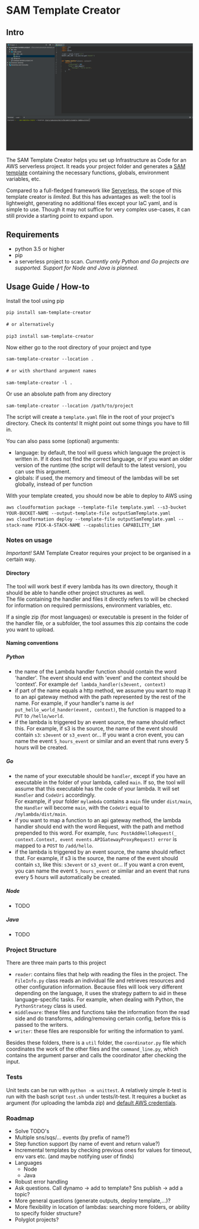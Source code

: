 # SAM Template Creator

## Intro

![Alt Text](https://github.com/VanOvermeire/sam-template-creator/blob/master/template_creator_demo.gif)

The SAM Template Creator helps you set up Infrastructure as Code for an AWS serverless project.
It reads your project folder and generates a [SAM template][1] containing the necessary functions, globals, environment variables, etc.

Compared to a full-fledged framework like [Serverless][2], the scope of this template creator is *limited*. But this has advantages as well:
the tool is lightweight, generating no additional files except your IaC yaml, and is simple to use. Though it may not suffice for very complex
use-cases, it can still provide a starting point to expand upon.

[1]: https://github.com/awslabs/serverless-application-model/blob/master/versions/2016-10-31.md
[2]: https://serverless.com/

## Requirements

- python 3.5 or higher
- pip
- a serverless project to scan. *Currently only Python and Go projects are supported. Support for Node and Java is planned.*

## Usage Guide / How-to

Install the tool using pip

```
pip install sam-template-creator

# or alternatively

pip3 install sam-template-creator
```

Now either go to the root directory of your project and type

```
sam-template-creator --location .

# or with shorthand argument names

sam-template-creator -l .
```

Or use an absolute path from any directory  

`sam-template-creator --location /path/to/project`

The script will create a `template.yaml` file in the root of your project's directory. Check its contents! It might point out some things you have to fill in.

You can also pass some (optional) arguments:

- language: by default, the tool will guess which language the project is written in. If it does not find the correct language, or if you want an older version of
the runtime (the script will default to the latest version), you can use this argument.
- globals: if used, the memory and timeout of the lambdas will be set globally, instead of per function

With your template created, you should now be able to deploy to AWS using

```
aws cloudformation package --template-file template.yaml --s3-bucket YOUR-BUCKET-NAME --output-template-file outputSamTemplate.yaml
aws cloudformation deploy --template-file outputSamTemplate.yaml --stack-name PICK-A-STACK-NAME --capabilities CAPABILITY_IAM
```

### Notes on usage

*Important!* SAM Template Creator requires your project to be organised in a certain way.

#### Directory

The tool will work best if every lambda has its own directory, though it should be able to handle other project structures as well.  
The file containing the handler and files it directly refers to will be checked for information on required permissions, environment variables, etc. 

If a single zip (for most languages) or executable is present in the folder of the handler file, or a subfolder, the tool assumes this zip contains the code you want to upload.

#### Naming conventions

##### Python

- the name of the Lambda handler function should contain the word 'handler'. The event should end with 'event' and the context should be 'context'. 
For example `def lambda_handler(s3event, context)`
- if part of the name equals a http method, we assume you want to map it to an api gateway method with the path represented by the rest of the name. 
For example, if your handler's name is `def put_hello_world_hander(event, context)`, the function is mapped to a `PUT` to `/hello/world`.
- if the lambda is triggered by an event source, the name should reflect this. 
For example, if s3 is the source, the name of the event should contain `s3`: `s3event` or `s3_event` or...
If you want a cron event, you can name the event `5_hours_event` or similar and an event that runs every 5 hours will be created.

##### Go

- the name of your executable should be `handler`, except if you have an executable in the folder of your lambda, called `main`. If so, the tool will assume that this
executable has the code of your lambda. It will set `Handler` and `CodeUri` accordingly.  
For example, if your folder `mylambda` contains a `main` file under `dist/main`, the `Handler` will become `main`, with the `CodeUri` equal to `/mylambda/dist/main`. 
- if you want to map a function to an api gateway method, the lambda handler should end with the word Request, with the path and method prepended to this word.
For example, `func PostAddHelloRequest(_ context.Context, event events.APIGatewayProxyRequest) error` is mapped to a `POST` to `/add/hello`.
- if the lambda is triggered by an event source, the name should reflect that. 
For example, if s3 is the source, the name of the event should contain `s3`, like this: `s3event` or `s3_event` or...
If you want a cron event, you can name the event `5_hours_event` or similar and an event that runs every 5 hours will automatically be created.

##### Node

- TODO

##### Java

- TODO

### Project Structure

There are three main parts to this project
- `reader`: contains files that help with reading the files in the project. The `FileInfo.py` class reads an individual file and retrieves
resources and other configuration information. Because files will look very different depending on the language, it uses the strategy pattern
to aid in these language-specific tasks. For example, when dealing with Python, the `PythonStrategy` class is used.
- `middleware`: these files and functions take the information from the read side and do transforms, adding/removing certain config, before this is
passed to the writers.
- `writer`: these files are responsible for writing the information to yaml.

Besides these folders, there is a `util` folder, the `coordinator.py` file which coordinates the work of the other files and the `command_line.py`,
which contains the argument parser and calls the coordinator after checking the input.

### Tests

Unit tests can be run with `python -m unittest`. A relatively simple it-test is run with the bash script `test.sh` under tests/it-test.
It requires a bucket as argument (for uploading the lambda zip) and [default AWS credentials][3].

[3]: https://docs.aws.amazon.com/polly/latest/dg/setup-aws-cli.html

### Roadmap

* Solve TODO's
* Multiple sns/sqs/... events (by prefix of name?)
* Step function support (by name of event and return value?)
* Incremental templates by checking previous ones for values for timeout, env vars etc. (and maybe notifying user of finds)  
* Languages
    * Node
    * Java  
* Robust error handling 
* Ask questions. Call dynamo -> add to template? Sns publish -> add a topic? 
* More general questions (generate outputs, deploy template,...)?   
* More flexibility in location of lambdas: searching more folders, or ability to specify folder structure? 
* Polyglot projects?
